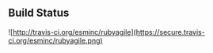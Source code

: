 ## Build Status
![http://travis-ci.org/esminc/rubyagile](https://secure.travis-ci.org/esminc/rubyagile.png)
